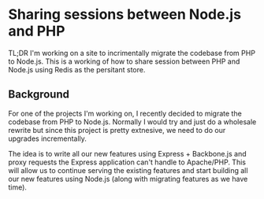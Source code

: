 # Sharing sessions between Node.js and PHP

TL;DR I'm working on a site to incrimentally migrate the codebase from PHP to Node.js. This is a working of how to share session between PHP and Node.js using Redis as the persitant store.

## Background

For one of the projects I'm working on, I recently decided to migrate the codebase from PHP to Node.js. Normally I would try and just do a wholesale rewrite but since this project is pretty extnesive, we need to do our upgrades incrementally. 

The idea is to write all our new features using Express + Backbone.js and proxy requests the Express application can't handle to Apache/PHP. This will allow us to continue serving the existing features and start building all our new features using Node.js (along with migrating features as we have time).
